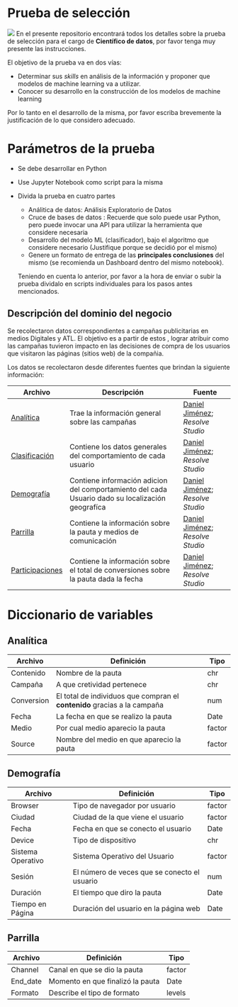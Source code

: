 # Prueba de selección
![](https://media.licdn.com/dms/image/C4D0BAQGkEgvEjR4KAA/company-logo_200_200/0?e=2159024400&v=beta&t=mvyJ3YPQksA6rjoxotFGcbfDQrxbq5t6a2qYWPg6Hb8)
En el presente repositorio encontrará todos los detalles sobre la prueba de selección para el cargo de **Científico de datos**, por favor tenga muy presente las instrucciones.

El objetivo de la prueba va en dos vías:

* Determinar sus *skills* en análisis de la información y proponer que  modelos de machine learning va  a utilizar.
* Conocer su desarrollo en la construcción de los modelos de machine learning

Por lo tanto en el desarrollo de la misma, por favor escriba brevemente la justificación de lo que considero adecuado.

# Parámetros de la prueba 

* Se debe desarrollar en Python
* Use Jupyter Notebook como script para la misma
* Divida la prueba en cuatro partes
  + Análitica de datos: Análisis Exploratorio de Datos
  + Cruce de bases de datos : Recuerde que solo puede usar Python, pero puede invocar una API para utilizar la herramienta que considere necesaria
  + Desarrollo del modelo ML (clasificador), bajo el algoritmo que considere necesario (Justifique porque se decidió por el mismo)
  + Genere un formato de entrega de las **principales conclusiones** del mismo (se recomienda un Dashboard dentro del mismo notebook).
  
  Teniendo en cuenta lo anterior, por favor a la hora de enviar o subir la prueba dividalo en scripts individuales para los pasos antes mencionados.
  
## Descripción del dominio del negocio

Se recolectaron datos correspondientes a campañas publicitarias en medios Digitales y ATL. El objetivo es a partir de estos , lograr atribuir como las campañas  tuvieron impacto en las decisiones de compra de los usuarios que visitaron las páginas (sitios web) de la compañia.

Los datos se recolectaron desde diferentes fuentes que brindan la siguiente información:



 
|Archivo    | Descripción           | Fuente                           |
| -------- | ---------------------- | ---------------------------------- |
| [Analítica](https://github.com/ResolveProductTeam/Prueba-de-seleccion/blob/master/Data/Analitica.xlsx)| Trae la información general sobre las campañas | [Daniel Jiménez](danieljimenezm.com); _Resolve Studio_ |
| [Clasificación](https://github.com/ResolveProductTeam/Prueba-de-seleccion/blob/master/Data/Clasificacion.xlsx) | Contiene los datos generales del comportamiento de cada usuario| [Daniel Jiménez](danieljimenezm.com); _Resolve Studio_|
| [Demografía](https://github.com/ResolveProductTeam/Prueba-de-seleccion/blob/master/Data/Demografia.xlsx) | Contiene  información adicion  del comportamiento del cada Usuario dado su localización geografíca | [Daniel Jiménez](danieljimenezm.com); _Resolve Studio_|
| [Parrilla](https://github.com/ResolveProductTeam/Prueba-de-seleccion/blob/master/Data/Parrilla.xlsx) |Contiene la información sobre la pauta y medios de comunicación|[Daniel Jiménez](danieljimenezm.com); _Resolve Studio_|
| [Participaciones](https://github.com/ResolveProductTeam/Prueba-de-seleccion/blob/master/Data/Participaciones.xlsx) |Contiene la información sobre el total de conversiones sobre la pauta dada la fecha|[Daniel Jiménez](danieljimenezm.com); _Resolve Studio_|

# Diccionario de variables 
## Analítica
|Archivo    | Definición           |Tipo|
|----------|-----------------------|----|
|Contenido | Nombre de la pauta    |chr |
|Campaña   | A que cretividad pertenece| chr|
|Conversion| El total de individuos que compran el **contenido** gracias a la campaña| num|
|Fecha     | La fecha en que se realizo la pauta | Date|
|Medio     |Por cual medio aparecio la pauta| factor|
|Source    |Nombre del medio en que aparecio la pauta |factor|

## Demografía
|Archivo    | Definición           |Tipo|
|----------|-----------------------|----|
|Browser   |Tipo de navegador por usuario|factor|
|Ciudad    |Ciudad de la que viene el usuario|factor|
|Fecha     |Fecha en que se conecto el usuario| Date|
|Device    |Tipo de dispositivo|chr|
|Sistema Operativo| Sistema Operativo del Usuario|factor|
|Sesión| El número de veces que se conecto el usuario| num|
|Duración| El tiempo que diro la pauta|Date|
|Tiempo en Página| Duración del usuario en la página web|Date|

## Parrilla

|Archivo    | Definición           |Tipo|
|----------|-----------------------|----|
|Channel| Canal en que se dio la pauta| factor|
|End_date| Momento en que finalizó la pauta| Date|
| Formato| Describe el tipo de formato|levels
















